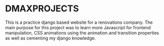 # DMAXPROJECTS

This is a practice django  based website for a renovations company.
The main purpose for this project was to learn more Javascript for frontend manipulation, CSS animations using the animation and transition properties as well as cementing my django knowledge.